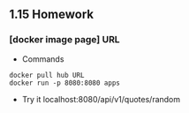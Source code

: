 ## 1.15 Homework

### [docker image page] URL

- Commands

```shell
docker pull hub URL
docker run -p 8080:8080 apps
```

- Try it localhost:8080/api/v1/quotes/random